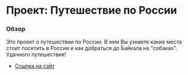 # Проект: Путешествие по России

### Обзор

Это проект о путешествии по России.
В нем Вы узнаете какие места стоит посетить в России и как добраться до Байкала на "собаках".
Удачного путешествия!

* [Ссылка на сайт](https://boolishta.github.io/russian-travel/)

